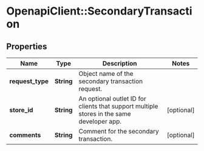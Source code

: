 # OpenapiClient::SecondaryTransaction

## Properties
Name | Type | Description | Notes
------------ | ------------- | ------------- | -------------
**request_type** | **String** | Object name of the secondary transaction request. | 
**store_id** | **String** | An optional outlet ID for clients that support multiple stores in the same developer app. | [optional] 
**comments** | **String** | Comment for the secondary transaction. | [optional] 


